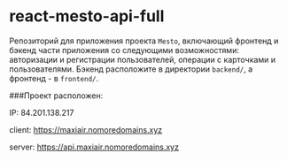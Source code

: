 # react-mesto-api-full
Репозиторий для приложения проекта `Mesto`, включающий фронтенд и бэкенд части приложения со следующими возможностями: авторизации и регистрации пользователей, операции с карточками и пользователями. Бэкенд расположите в директории `backend/`, а фронтенд - в `frontend/`. 
  
###Проект расположен:

IP: 84.201.138.217

client: https://maxiair.nomoredomains.xyz

server: https://api.maxiair.nomoredomains.xyz
